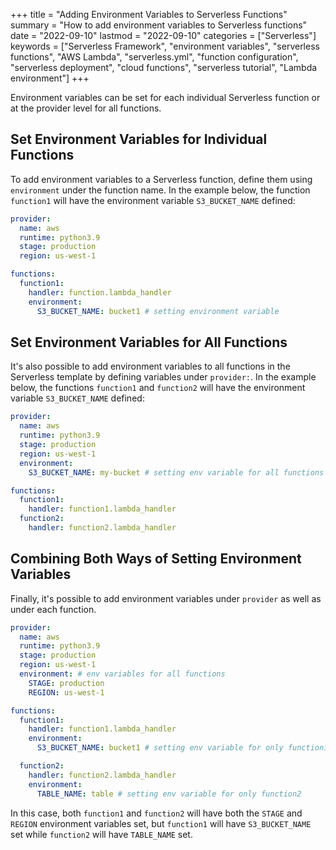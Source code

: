 +++
title = "Adding Environment Variables to Serverless Functions"
summary = "How to add environment variables to Serverless functions"
date = "2022-09-10"
lastmod = "2022-09-10"
categories = ["Serverless"]
keywords = ["Serverless Framework", "environment variables", "serverless functions", "AWS Lambda", "serverless.yml", "function configuration", "serverless deployment", "cloud functions", "serverless tutorial", "Lambda environment"]
+++

Environment variables can be set for each individual Serverless function or at the provider level for all functions.

## Set Environment Variables for Individual Functions
To add environment variables to a Serverless function, define them using `environment` under the function name. In the example below, the function `function1` will have the environment variable `S3_BUCKET_NAME` defined:

```yaml
provider:
  name: aws
  runtime: python3.9
  stage: production
  region: us-west-1

functions:
  function1:
    handler: function.lambda_handler
    environment:
      S3_BUCKET_NAME: bucket1 # setting environment variable
```

## Set Environment Variables for All Functions
It's also possible to add environment variables to all functions in the Serverless template by defining variables under `provider:`. In the example below, the functions `function1` and `function2` will have the environment variable `S3_BUCKET_NAME` defined:

```yaml
provider:
  name: aws
  runtime: python3.9
  stage: production
  region: us-west-1
  environment:
    S3_BUCKET_NAME: my-bucket # setting env variable for all functions

functions:
  function1:
    handler: function1.lambda_handler
  function2:
    handler: function2.lambda_handler
```

## Combining Both Ways of Setting Environment Variables
Finally, it's possible to add environment variables under `provider` as well as under each function.

```yaml
provider:
  name: aws
  runtime: python3.9
  stage: production
  region: us-west-1
  environment: # env variables for all functions
    STAGE: production
    REGION: us-west-1

functions:
  function1:
    handler: function1.lambda_handler
    environment:
      S3_BUCKET_NAME: bucket1 # setting env variable for only function1

  function2:
    handler: function2.lambda_handler
    environment:
      TABLE_NAME: table # setting env variable for only function2
```

In this case, both `function1` and `function2` will have both the `STAGE` and `REGION` environment variables set, but `function1` will have `S3_BUCKET_NAME` set while `function2` will have `TABLE_NAME` set.
